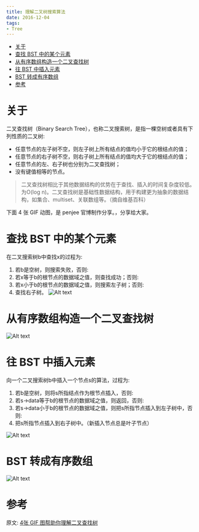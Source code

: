 ```yaml
---
title: 理解二叉树搜索算法
date: 2016-12-04
tags:
- Tree
---
```

<!-- TOC -->

- [关于](#关于)
- [查找 BST 中的某个元素](#查找-bst-中的某个元素)
- [从有序数组构造一个二叉查找树](#从有序数组构造一个二叉查找树)
- [往 BST 中插入元素](#往-bst-中插入元素)
- [BST 转成有序数组](#bst-转成有序数组)
- [参考](#参考)

<!-- /TOC -->
# 关于 

二叉查找树（Binary Search Tree），也称二叉搜索树，是指一棵空树或者具有下列性质的二叉树:

* 任意节点的左子树不空，则左子树上所有结点的值均小于它的根结点的值；
* 任意节点的右子树不空，则右子树上所有结点的值均大于它的根结点的值；
* 任意节点的左、右子树也分别为二叉查找树；
* 没有键值相等的节点。

> 二叉查找树相比于其他数据结构的优势在于查找、插入的时间复杂度较低。为O(log n)。二叉查找树是基础性数据结构，用于构建更为抽象的数据结构，如集合、multiset、关联数组等。（摘自维基百科）

下面 4 张 GIF 动图，是 penjee 官博制作分享。，分享给大家。

# 查找 BST 中的某个元素

在二叉搜索树b中查找x的过程为:

1. 若b是空树，则搜索失败，否则:
2. 若x等于b的根节点的数据域之值，则查找成功；否则:
3. 若x小于b的根节点的数据域之值，则搜索左子树；否则:
4. 查找右子树。
![Alt text](https://raw.githubusercontent.com/LuVx21/hexo/master/source/_posts/10.Algorithm/img/1.gif)


# 从有序数组构造一个二叉查找树

![Alt text](https://raw.githubusercontent.com/LuVx21/hexo/master/source/_posts/10.Algorithm/img/2.gif)


# 往 BST 中插入元素

向一个二叉搜索树b中插入一个节点s的算法，过程为:

1. 若b是空树，则将s所指结点作为根节点插入，否则:
2. 若s->data等于b的根节点的数据域之值，则返回，否则:
3. 若s->data小于b的根节点的数据域之值，则把s所指节点插入到左子树中，否则:
4. 把s所指节点插入到右子树中。（新插入节点总是叶子节点）

![Alt text](https://raw.githubusercontent.com/LuVx21/hexo/master/source/_posts/10.Algorithm/img/3.gif)

# BST 转成有序数组

![Alt text](https://raw.githubusercontent.com/LuVx21/hexo/master/source/_posts/10.Algorithm/img/4.gif)

# 参考

原文:
[4张 GIF 图帮助你理解二叉查找树](http://blog.jobbole.com/101366/)